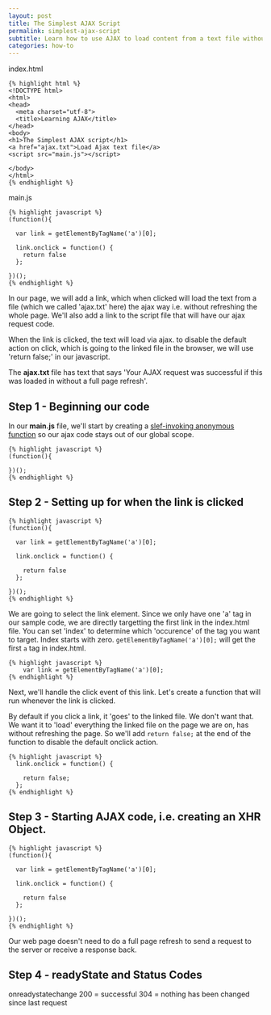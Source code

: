 ```yaml
---
layout: post
title: The Simplest AJAX Script
permalink: simplest-ajax-script
subtitle: Learn how to use AJAX to load content from a text file without refreshing the whole page
categories: how-to
---
```

index.html

	{% highlight html %}
    <!DOCTYPE html>
    <html>
    <head>
      <meta charset="utf-8">
      <title>Learning AJAX</title>
    </head>
    <body>
    <h1>The Simplest AJAX script</h1>
    <a href="ajax.txt">Load Ajax text file</a>
    <script src="main.js"></script>

    </body>
    </html>
    {% endhighlight %}

main.js
	
    {% highlight javascript %}
    (function(){

      var link = getElementByTagName('a')[0];

      link.onclick = function() {
        return false
      };

    })(); 
    {% endhighlight %}


In our page, we will add a link, which when clicked will load the text from a file (which we called 'ajax.txt' here) the ajax way i.e. without refreshing the whole page. We'll also add a link to the script file that will have our ajax request code.

When the link is clicked, the text will load via ajax. to disable the default action on click, which is going to the linked file in the browser, we will use 'return false;' in our javascript.

The **ajax.txt** file has text that says 'Your AJAX request was successful if this was loaded in without a full page refresh'.

Step 1 - Beginning our code
---
In our **main.js** file, we'll start by creating a [slef-invoking anonymous function](link-to-related-post) so our ajax code stays out of our global scope.

	{% highlight javascript %}
    (function(){

    })(); 
    {% endhighlight %}
    
Step 2 - Setting up for when the link is clicked
---

    {% highlight javascript %}
    (function(){

      var link = getElementByTagName('a')[0];

      link.onclick = function() {
      
        return false
      };

    })(); 
    {% endhighlight %}
    
We are going to select the link element. Since we only have one 'a' tag in our sample code, we are directly targetting the first link in the index.html file. You can set 'index' to determine which 'occurence' of the tag you want to target. Index starts with zero. `getElementByTagName('a')[0];` will get the first `a` tag in index.html. 
      
	{% highlight javascript %}
    	var link = getElementByTagName('a')[0];
    {% endhighlight %}

Next, we'll handle the click event of this link. Let's create a function that will run whenever the link is clicked.

By default if you click a link, it 'goes' to the linked file. We don't want that. We want it to 'load' everything the linked file on the page we are on, has without refreshing the page. So we'll add `return false;` at the end of the function to disable the default onclick action.

	{% highlight javascript %}
      link.onclick = function() {
      
        return false;
      };
    {% endhighlight %}
    
Step 3 - Starting AJAX code, i.e. creating an XHR Object.
---

    {% highlight javascript %}
    (function(){

      var link = getElementByTagName('a')[0];

      link.onclick = function() {
      
        return false
      };

    })(); 
    {% endhighlight %}
    
Our web page doesn't need to do a full page refresh to send a request to the server or receive a response back. 


Step 4 - readyState and Status Codes
---
onreadystatechange
200 = successful
304 = nothing has been changed since last request
